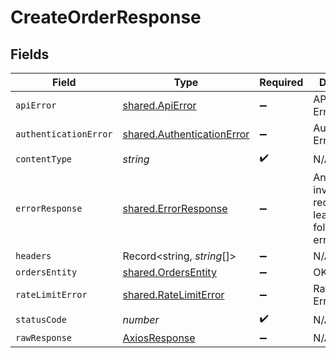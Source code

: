 # CreateOrderResponse


## Fields

| Field                                                                    | Type                                                                     | Required                                                                 | Description                                                              |
| ------------------------------------------------------------------------ | ------------------------------------------------------------------------ | ------------------------------------------------------------------------ | ------------------------------------------------------------------------ |
| `apiError`                                                               | [shared.ApiError](../../models/shared/apierror.md)                       | :heavy_minus_sign:                                                       | API related Errors                                                       |
| `authenticationError`                                                    | [shared.AuthenticationError](../../models/shared/authenticationerror.md) | :heavy_minus_sign:                                                       | Authentication Error                                                     |
| `contentType`                                                            | *string*                                                                 | :heavy_check_mark:                                                       | N/A                                                                      |
| `errorResponse`                                                          | [shared.ErrorResponse](../../models/shared/errorresponse.md)             | :heavy_minus_sign:                                                       | Any bad or invalid request will lead to following error object           |
| `headers`                                                                | Record<string, *string*[]>                                               | :heavy_minus_sign:                                                       | N/A                                                                      |
| `ordersEntity`                                                           | [shared.OrdersEntity](../../models/shared/ordersentity.md)               | :heavy_minus_sign:                                                       | OK                                                                       |
| `rateLimitError`                                                         | [shared.RateLimitError](../../models/shared/ratelimiterror.md)           | :heavy_minus_sign:                                                       | Rate Limit Error                                                         |
| `statusCode`                                                             | *number*                                                                 | :heavy_check_mark:                                                       | N/A                                                                      |
| `rawResponse`                                                            | [AxiosResponse](https://axios-http.com/docs/res_schema)                  | :heavy_minus_sign:                                                       | N/A                                                                      |